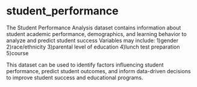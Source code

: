 # student_performance
The Student Performance Analysis dataset contains information about student academic performance, demographics, and learning behavior to analyze and predict student success
Variables may include:
1)gender
2)race/ethnicity
3)parental level of education
4)lunch	test preparation
5)course

This dataset can be used to identify factors influencing student performance, predict student outcomes, and inform data-driven decisions to improve student success and educational programs.
